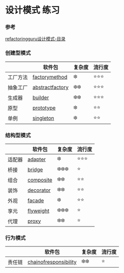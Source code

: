 # 设计模式 练习

### 参考
[refactoringguru设计模式-目录](https://refactoringguru.cn/design-patterns/catalog)

### 创建型模式
|      | 软件包                                                           | 复杂度                    | 流行度                |
|------|---------------------------------------------------------------|------------------------|--------------------|
| 工厂方法 | [factorymethod](./src/main/java/org/dragon/factorymethod)     | :snowflake:            | :star::star::star: |
| 抽象工厂 | [abstractfactory](./src/main/java/org/dragon/abstractfactory) | :snowflake::snowflake: | :star::star::star: |
| 生成器  | [builder](./src/main/java/org/dragon/builder)                 | :snowflake::snowflake: | :star::star::star: |
| 原型   | [prototype](./src/main/java/org/dragon/prototype)             | :snowflake:            | :star::star:       |
| 单例   | [singleton](./src/main/java/org/dragon/singleton)             | :snowflake:            | :star::star:       |

### 结构型模式
|     | 软件包                                               | 复杂度                               | 流行度                |
|-----|---------------------------------------------------|-----------------------------------|--------------------|
| 适配器 | [adapter](./src/main/java/org/dragon/adapter)     | :snowflake:                       | :star::star::star: |
| 桥接  | [bridge](./src/main/java/org/dragon/bridge)       | :snowflake::snowflake::snowflake: | :star:             |
| 组合  | [composite](./src/main/java/org/dragon/composite) | :snowflake::snowflake:            | :star::star:       |
| 装饰  | [decorator](./src/main/java/org/dragon/decorator) | :snowflake::snowflake:            | :star::star:       |
| 外观  | [facade](./src/main/java/org/dragon/facade)       | :snowflake:                       | :star::star:       |
| 享元  | [flyweight](./src/main/java/org/dragon/flyweight) | :snowflake::snowflake::snowflake: | :star:             |
| 代理  | [proxy](./src/main/java/org/dragon/proxy)         | :snowflake::snowflake:            | :star:             |

### 行为模式
|     | 软件包                                                                       | 复杂度                    | 流行度    |
|-----|---------------------------------------------------------------------------|------------------------|--------|
| 责任链 | [chainofresponsibility](./src/main/java/org/dragon/chainofresponsibility) | :snowflake::snowflake: | :star: |







